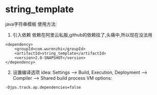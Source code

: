 # string_template
java字符串模板
使用方法:

1. 引入依赖
依赖在阿里云私服,github的依赖挂了,头痛中,所以现在没法用
```
<dependency>
    <groupId>com.wurenzhi</groupId>
    <artifactId>string_template</artifactId>
    <version>2.0-SNAPSHOT</version>
</dependency>
```

2. 设置编译选项
idea:
Settings --> Build, Execution, Deployment --> Compiler --> Shared build process VM options: 
```
-Djps.track.ap.dependencies=false
```

